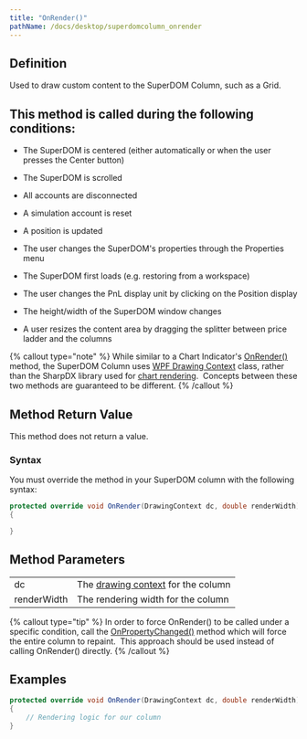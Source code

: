 ```yaml
---
title: "OnRender()"
pathName: /docs/desktop/superdomcolumn_onrender
---
```


## Definition

Used to draw custom content to the SuperDOM Column, such as a Grid.  

## This method is called during the following conditions:

- The SuperDOM is centered (either automatically or when the user presses the Center button)

- The SuperDOM is scrolled

- All accounts are disconnected

- A simulation account is reset

- A position is updated

- The user changes the SuperDOM's properties through the Properties menu

- The SuperDOM first loads (e.g. restoring from a workspace)

- The user changes the PnL display unit by clicking on the Position display

- The height/width of the SuperDOM window changes

- A user resizes the content area by dragging the splitter between price ladder and the columns

{% callout type="note" %}
While similar to a Chart Indicator's [OnRender()](/docs/desktop/onrender) method, the SuperDOM Column uses [WPF Drawing Context](https://msdn.microsoft.com/en-us/library/system.windows.media.drawingcontext(v=vs.110).aspx) class, rather than the SharpDX library used for [chart rendering](/docs/desktop/rendering).  Concepts between these two methods are guaranteed to be different.
{% /callout %}

## Method Return Value

This method does not return a value.

### Syntax

You must override the method in your SuperDOM column with the following syntax:

```csharp
protected override void OnRender(DrawingContext dc, double renderWidth)
{

}
```

## Method Parameters

|  |  |
| --- | --- |
| dc | The [drawing context](https://msdn.microsoft.com/en-us/library/system.windows.media.drawingcontext(v=vs.110).aspx) for the column |
| renderWidth | The rendering width for the column |

{% callout type="tip" %}
In order to force OnRender() to be called under a specific condition, call the [OnPropertyChanged()](/docs/desktop/onpropertychanged) method which will force the entire column to repaint.  This approach should be used instead of calling OnRender() directly.
{% /callout %}

## Examples

```csharp
protected override void OnRender(DrawingContext dc, double renderWidth)
{
    // Rendering logic for our column
}
```

